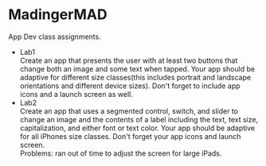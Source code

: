 # MadingerMAD
App Dev class assignments.
- Lab1
<br> Create an app that presents the user with at least two buttons that change both an image and some text when tapped. Your app should be adaptive for different size classes(this includes portrait and landscape orientations and different device sizes). Don't forget to include app icons and a launch screen as well.
- Lab2
<br> Create an app that uses a segmented control, switch, and slider to change an image and the contents of a label including the text, text size, capitalization, and either font or text color. Your app should be adaptive for all iPhones size classes. Don't forget your app icons and launch screen.
<br> Problems: ran out of time to adjust the screen for large iPads.
